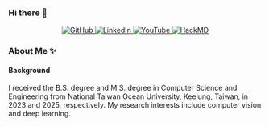 ### Hi there 👋

<p align="center">
    <a href="https://github.com/marshmallow3210" target="_blank">
        <img alt="GitHub" src="https://img.shields.io/badge/-@marshmallow3210-181717?style=flat-square&logo=GitHub&logoColor=white">
    </a>
    <a href="https://www.linkedin.com/in/oakleylin3210/" target="_blank" rel="noopener">
        <img alt="LinkedIn" src="https://img.shields.io/badge/LinkedIn-0077B5?style=flat-square&logo=linkedin&logoColor=white">
    </a>
    <a href="https://www.youtube.com/@marshmallow3210" target="_blank" rel="noopener">
        <img alt="YouTube" src="https://img.shields.io/badge/YouTube-@marshmallow3210-FF0000?style=flat-square&logo=youtube&logoColor=white">
    </a>
    <a href="https://hackmd.io/@marshmallow3210" target="_blank" rel="noopener">
        <img alt="HackMD" src="https://img.shields.io/badge/HackMD-marshmallow3210-1F1F1F?style=flat-square&logo=hackmd&logoColor=white">
    </a>
</p>

### About Me ✨

#### Background
I received the B.S. degree and M.S. degree in Computer Science and Engineering from National Taiwan Ocean University, Keelung, Taiwan, in 2023 and 2025, respectively. My research interests include computer vision and deep learning.

<!--
**marshmallow3210/marshmallow3210** is a ✨ _special_ ✨ repository because its `README.md` (this file) appears on your GitHub profile.

Here are some ideas to get you started:

- 🔭 I’m currently working on ...
- 🌱 I’m currently learning ...
- 👯 I’m looking to collaborate on ...
- 🤔 I’m looking for help with ...
- 💬 Ask me about ...
- 📫 How to reach me: ...
- 😄 Pronouns: ...
- ⚡ Fun fact: ...
-->
